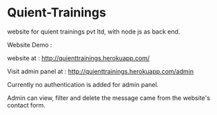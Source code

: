 # Quient-Trainings
website for quient trainings pvt ltd, with node js as back end.

Website Demo :

 website at : http://quienttrainings.herokuapp.com/

Visit admin panel at : http://quienttrainings.herokuapp.com/admin

Currently no authentication is added for admin panel.

Admin can view, filter and delete the message came from the website's contact form.
